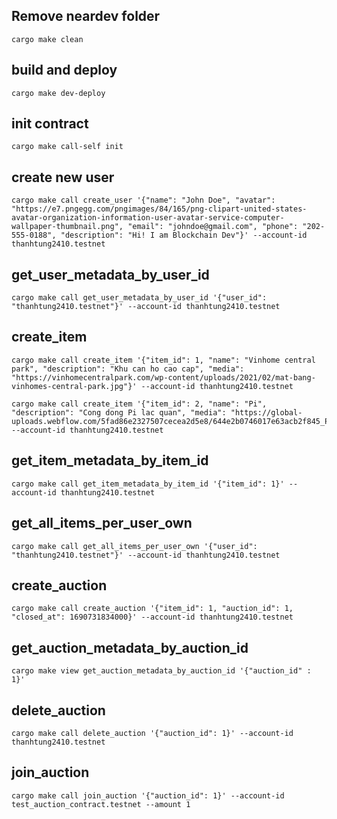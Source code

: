 ## Remove neardev folder

```
cargo make clean
```

## build and deploy

```
cargo make dev-deploy
```

## init contract

```
cargo make call-self init
```

## create new user

```
cargo make call create_user '{"name": "John Doe", "avatar": "https://e7.pngegg.com/pngimages/84/165/png-clipart-united-states-avatar-organization-information-user-avatar-service-computer-wallpaper-thumbnail.png", "email": "johndoe@gmail.com", "phone": "202-555-0188", "description": "Hi! I am Blockchain Dev"}' --account-id thanhtung2410.testnet
```

## get_user_metadata_by_user_id

```
cargo make call get_user_metadata_by_user_id '{"user_id": "thanhtung2410.testnet"}' --account-id thanhtung2410.testnet
```

## create_item

```
cargo make call create_item '{"item_id": 1, "name": "Vinhome central park", "description": "Khu can ho cao cap", "media": "https://vinhomecentralpark.com/wp-content/uploads/2021/02/mat-bang-vinhomes-central-park.jpg"}' --account-id thanhtung2410.testnet
```

```
cargo make call create_item '{"item_id": 2, "name": "Pi", "description": "Cong dong Pi lac quan", "media": "https://global-uploads.webflow.com/5fad86e2327507cecea2d5e8/644e2b0746017e63acb2f845_Pi%20Network%20Mobile%20Mining.jpg"}' --account-id thanhtung2410.testnet
```

## get_item_metadata_by_item_id

```
cargo make call get_item_metadata_by_item_id '{"item_id": 1}' --account-id thanhtung2410.testnet
```

## get_all_items_per_user_own

```
cargo make call get_all_items_per_user_own '{"user_id": "thanhtung2410.testnet"}' --account-id thanhtung2410.testnet
```

## create_auction

```
cargo make call create_auction '{"item_id": 1, "auction_id": 1, "closed_at": 1690731834000}' --account-id thanhtung2410.testnet
```

## get_auction_metadata_by_auction_id

```
cargo make view get_auction_metadata_by_auction_id '{"auction_id" : 1}'
```

## delete_auction

```
cargo make call delete_auction '{"auction_id": 1}' --account-id thanhtung2410.testnet
```

## join_auction

```
cargo make call join_auction '{"auction_id": 1}' --account-id test_auction_contract.testnet --amount 1
```
